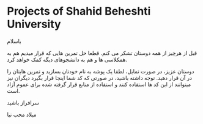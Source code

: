 # Projects of Shahid Beheshti University

باسلام

قبل از هرچیز از همه دوستان تشکر می کنم. قطعا حل تمرین هایی که قرار میدیم هم به همکلاسی ها و هم به دانشجوهای دیگه کمک خواهد کرد.

دوستان عزیز، در صورت تمایل،  لطفا یک پوشه به نام خودتان بسازید و تمرین هایتان را در آن قرار دهید.
توجه داشته باشید، در صورتی که کد شما اینجا قرار بگیرد دیگران نیز میتوانند از این کد ها استفاده کنند و استفاده از منابع قرار گرفته شده برای عموم آزاد است.

سرافراز باشید

میلاد محب نیا
